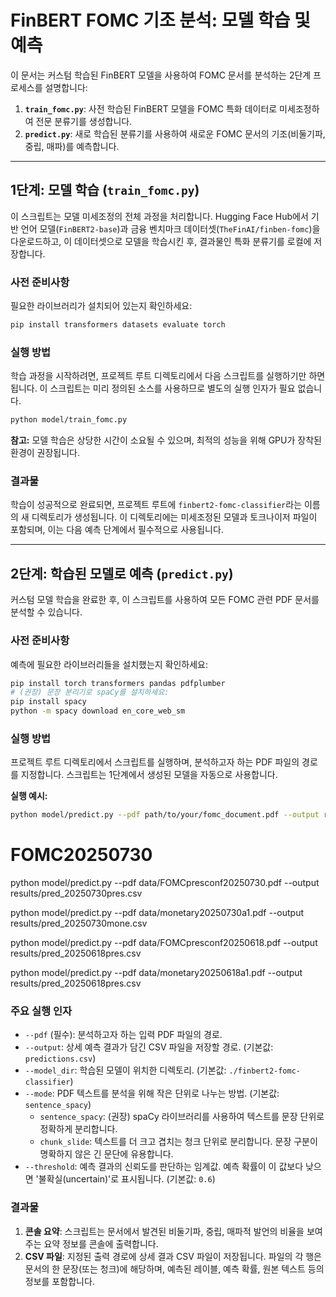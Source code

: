 # FinBERT FOMC 기조 분석: 모델 학습 및 예측

이 문서는 커스텀 학습된 FinBERT 모델을 사용하여 FOMC 문서를 분석하는 2단계 프로세스를 설명합니다:
1.  **`train_fomc.py`**: 사전 학습된 FinBERT 모델을 FOMC 특화 데이터로 미세조정하여 전문 분류기를 생성합니다.
2.  **`predict.py`**: 새로 학습된 분류기를 사용하여 새로운 FOMC 문서의 기조(비둘기파, 중립, 매파)를 예측합니다.

---

## 1단계: 모델 학습 (`train_fomc.py`)

이 스크립트는 모델 미세조정의 전체 과정을 처리합니다. Hugging Face Hub에서 기반 언어 모델(`FinBERT2-base`)과 금융 벤치마크 데이터셋(`TheFinAI/finben-fomc`)을 다운로드하고, 이 데이터셋으로 모델을 학습시킨 후, 결과물인 특화 분류기를 로컬에 저장합니다.

### 사전 준비사항

필요한 라이브러리가 설치되어 있는지 확인하세요:

```bash
pip install transformers datasets evaluate torch
```

### 실행 방법

학습 과정을 시작하려면, 프로젝트 루트 디렉토리에서 다음 스크립트를 실행하기만 하면 됩니다. 이 스크립트는 미리 정의된 소스를 사용하므로 별도의 실행 인자가 필요 없습니다.

```bash
python model/train_fomc.py
```

**참고:** 모델 학습은 상당한 시간이 소요될 수 있으며, 최적의 성능을 위해 GPU가 장착된 환경이 권장됩니다.

### 결과물

학습이 성공적으로 완료되면, 프로젝트 루트에 `finbert2-fomc-classifier`라는 이름의 새 디렉토리가 생성됩니다. 이 디렉토리에는 미세조정된 모델과 토크나이저 파일이 포함되며, 이는 다음 예측 단계에서 필수적으로 사용됩니다.

---

## 2단계: 학습된 모델로 예측 (`predict.py`)

커스텀 모델 학습을 완료한 후, 이 스크립트를 사용하여 모든 FOMC 관련 PDF 문서를 분석할 수 있습니다.

### 사전 준비사항

예측에 필요한 라이브러리들을 설치했는지 확인하세요:

```bash
pip install torch transformers pandas pdfplumber
# (권장) 문장 분리기로 spaCy를 설치하세요:
pip install spacy
python -m spacy download en_core_web_sm
```

### 실행 방법

프로젝트 루트 디렉토리에서 스크립트를 실행하며, 분석하고자 하는 PDF 파일의 경로를 지정합니다. 스크립트는 1단계에서 생성된 모델을 자동으로 사용합니다.

**실행 예시:**

```bash
python model/predict.py --pdf path/to/your/fomc_document.pdf --output results/predictions.csv
```

# FOMC20250730
python model/predict.py --pdf data/FOMCpresconf20250730.pdf --output results/pred_20250730pres.csv

python model/predict.py --pdf data/monetary20250730a1.pdf --output results/pred_20250730mone.csv

python model/predict.py --pdf data/FOMCpresconf20250618.pdf --output results/pred_20250618pres.csv

python model/predict.py --pdf data/monetary20250618a1.pdf --output results/pred_20250618pres.csv

### 주요 실행 인자

*   `--pdf` (필수): 분석하고자 하는 입력 PDF 파일의 경로.
*   `--output`: 상세 예측 결과가 담긴 CSV 파일을 저장할 경로. (기본값: `predictions.csv`)
*   `--model_dir`: 학습된 모델이 위치한 디렉토리. (기본값: `./finbert2-fomc-classifier`)
*   `--mode`: PDF 텍스트를 분석을 위해 작은 단위로 나누는 방법. (기본값: `sentence_spacy`)
    *   `sentence_spacy`: (권장) spaCy 라이브러리를 사용하여 텍스트를 문장 단위로 정확하게 분리합니다.
    *   `chunk_slide`: 텍스트를 더 크고 겹치는 청크 단위로 분리합니다. 문장 구분이 명확하지 않은 긴 문단에 유용합니다.
*   `--threshold`: 예측 결과의 신뢰도를 판단하는 임계값. 예측 확률이 이 값보다 낮으면 '불확실(uncertain)'로 표시됩니다. (기본값: `0.6`)

### 결과물

1.  **콘솔 요약**: 스크립트는 문서에서 발견된 비둘기파, 중립, 매파적 발언의 비율을 보여주는 요약 정보를 콘솔에 출력합니다.
2.  **CSV 파일**: 지정된 출력 경로에 상세 결과 CSV 파일이 저장됩니다. 파일의 각 행은 문서의 한 문장(또는 청크)에 해당하며, 예측된 레이블, 예측 확률, 원본 텍스트 등의 정보를 포함합니다.
